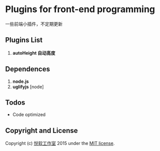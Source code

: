 # Plugins for front-end programming
一些前端小插件，不定期更新

## Plugins List
1. **autoHeight 自动高度**

## Dependences
1. **node.js**
2. **uglifyjs** [node]

## Todos
* Code optimized

## Copyright and License

Copyright (c) [悦软工作室](http://www.yueruanstudio.com)  2015 under the [MIT license](LICENSE.md).
